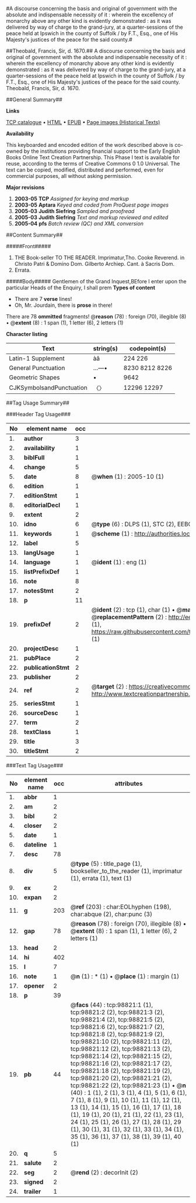 #A discourse concerning the basis and original of government with the absolute and indispensable necessity of it : wherein the excellency of monarchy above any other kind is evidently demonstrated : as it was delivered by way of charge to the grand-jury, at a quarter-sessions of the peace held at Ipswich in the county of Suffolk / by F.T., Esq., one of His Majesty's justices of the peace for the said county.#

##Theobald, Francis, Sir, d. 1670.##
A discourse concerning the basis and original of government with the absolute and indispensable necessity of it : wherein the excellency of monarchy above any other kind is evidently demonstrated : as it was delivered by way of charge to the grand-jury, at a quarter-sessions of the peace held at Ipswich in the county of Suffolk / by F.T., Esq., one of His Majesty's justices of the peace for the said county.
Theobald, Francis, Sir, d. 1670.

##General Summary##

**Links**

[TCP catalogue](http://www.ota.ox.ac.uk/tcp/)  • 
[HTML](http://tei.it.ox.ac.uk/tcp/Texts-HTML/free/A64/A64478.html)  • 
[EPUB](http://tei.it.ox.ac.uk/tcp/Texts-EPUB/free/A64/A64478.epub) • 
[Page images (Historical Texts)](https://data.historicaltexts.jisc.ac.uk/view?pubId=eebo-13287303e&pageId=eebo-13287303e-98821-1)

**Availability**

This keyboarded and encoded edition of the
	       work described above is co-owned by the institutions
	       providing financial support to the Early English Books
	       Online Text Creation Partnership. This Phase I text is
	       available for reuse, according to the terms of Creative
	       Commons 0 1.0 Universal. The text can be copied,
	       modified, distributed and performed, even for
	       commercial purposes, all without asking permission.

**Major revisions**

1. __2003-05__ __TCP__ *Assigned for keying and markup*
1. __2003-05__ __Aptara__ *Keyed and coded from ProQuest page images*
1. __2005-03__ __Judith Siefring__ *Sampled and proofread*
1. __2005-03__ __Judith Siefring__ *Text and markup reviewed and edited*
1. __2005-04__ __pfs__ *Batch review (QC) and XML conversion*

##Content Summary##

#####Front#####

1. THE
Book-seller
TO THE
READER.
Imprimatur,Tho. Cooke Reverend. in
Christo Patri & Domino
Dom. Gilberto Archiep.
Cant. à Sacris Dom.
1. Errata.

#####Body#####
Gentlemen of the Grand Inquest,BEfore I enter upon the particular Heads
of the Enquiry, I shall prem
**Types of content**

  * There are 7 **verse** lines!
  * Oh, Mr. Jourdain, there is **prose** in there!

There are 78 **ommitted** fragments! 
 @__reason__ (78) : foreign (70), illegible (8)  •  @__extent__ (8) : 1 span (1), 1 letter (6), 2 letters (1)

**Character listing**


|Text|string(s)|codepoint(s)|
|---|---|---|
|Latin-1 Supplement|àâ|224 226|
|General Punctuation|…—•|8230 8212 8226|
|Geometric Shapes|▪|9642|
|CJKSymbolsandPunctuation|〈〉|12296 12297|

##Tag Usage Summary##

###Header Tag Usage###

|No|element name|occ|attributes|
|---|---|---|---|
|1.|__author__|3||
|2.|__availability__|1||
|3.|__biblFull__|1||
|4.|__change__|5||
|5.|__date__|8| @__when__ (1) : 2005-10 (1)|
|6.|__edition__|1||
|7.|__editionStmt__|1||
|8.|__editorialDecl__|1||
|9.|__extent__|2||
|10.|__idno__|6| @__type__ (6) : DLPS (1), STC (2), EEBO-CITATION (1), OCLC (1), VID (1)|
|11.|__keywords__|1| @__scheme__ (1) : http://authorities.loc.gov/ (1)|
|12.|__label__|5||
|13.|__langUsage__|1||
|14.|__language__|1| @__ident__ (1) : eng (1)|
|15.|__listPrefixDef__|1||
|16.|__note__|8||
|17.|__notesStmt__|2||
|18.|__p__|11||
|19.|__prefixDef__|2| @__ident__ (2) : tcp (1), char (1)  •  @__matchPattern__ (2) : ([0-9\-]+):([0-9IVX]+) (1), (.+) (1)  •  @__replacementPattern__ (2) : http://eebo.chadwyck.com/downloadtiff?vid=$1&page=$2 (1), https://raw.githubusercontent.com/textcreationpartnership/Texts/master/tcpchars.xml#$1 (1)|
|20.|__projectDesc__|1||
|21.|__pubPlace__|2||
|22.|__publicationStmt__|2||
|23.|__publisher__|2||
|24.|__ref__|2| @__target__ (2) : https://creativecommons.org/publicdomain/zero/1.0/ (1), http://www.textcreationpartnership.org/docs/. (1)|
|25.|__seriesStmt__|1||
|26.|__sourceDesc__|1||
|27.|__term__|2||
|28.|__textClass__|1||
|29.|__title__|3||
|30.|__titleStmt__|2||


###Text Tag Usage###

|No|element name|occ|attributes|
|---|---|---|---|
|1.|__abbr__|1||
|2.|__am__|2||
|3.|__bibl__|2||
|4.|__closer__|2||
|5.|__date__|1||
|6.|__dateline__|1||
|7.|__desc__|78||
|8.|__div__|5| @__type__ (5) : title_page (1), bookseller_to_the_reader (1), imprimatur (1), errata (1), text (1)|
|9.|__ex__|2||
|10.|__expan__|2||
|11.|__g__|203| @__ref__ (203) : char:EOLhyphen (198), char:abque (2), char:punc (3)|
|12.|__gap__|78| @__reason__ (78) : foreign (70), illegible (8)  •  @__extent__ (8) : 1 span (1), 1 letter (6), 2 letters (1)|
|13.|__head__|2||
|14.|__hi__|402||
|15.|__l__|7||
|16.|__note__|1| @__n__ (1) : * (1)  •  @__place__ (1) : margin (1)|
|17.|__opener__|2||
|18.|__p__|39||
|19.|__pb__|44| @__facs__ (44) : tcp:98821:1 (1), tcp:98821:2 (2), tcp:98821:3 (2), tcp:98821:4 (2), tcp:98821:5 (2), tcp:98821:6 (2), tcp:98821:7 (2), tcp:98821:8 (2), tcp:98821:9 (2), tcp:98821:10 (2), tcp:98821:11 (2), tcp:98821:12 (2), tcp:98821:13 (2), tcp:98821:14 (2), tcp:98821:15 (2), tcp:98821:16 (2), tcp:98821:17 (2), tcp:98821:18 (2), tcp:98821:19 (2), tcp:98821:20 (2), tcp:98821:21 (2), tcp:98821:22 (2), tcp:98821:23 (1)  •  @__n__ (40) : 1 (1), 2 (1), 3 (1), 4 (1), 5 (1), 6 (1), 7 (1), 8 (1), 9 (1), 10 (1), 11 (1), 12 (1), 13 (1), 14 (1), 15 (1), 16 (1), 17 (1), 18 (1), 19 (1), 20 (1), 21 (1), 22 (1), 23 (1), 24 (1), 25 (1), 26 (1), 27 (1), 28 (1), 29 (1), 30 (1), 31 (1), 32 (1), 33 (1), 34 (1), 35 (1), 36 (1), 37 (1), 38 (1), 39 (1), 40 (1)|
|20.|__q__|5||
|21.|__salute__|2||
|22.|__seg__|2| @__rend__ (2) : decorInit (2)|
|23.|__signed__|2||
|24.|__trailer__|1||
